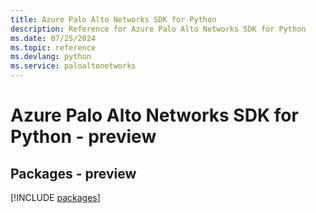 ```yaml
---
title: Azure Palo Alto Networks SDK for Python
description: Reference for Azure Palo Alto Networks SDK for Python
ms.date: 07/25/2024
ms.topic: reference
ms.devlang: python
ms.service: paloaltonetworks
---
```

# Azure Palo Alto Networks SDK for Python - preview
## Packages - preview
[!INCLUDE [packages](palo-alto-networks-index.md)]